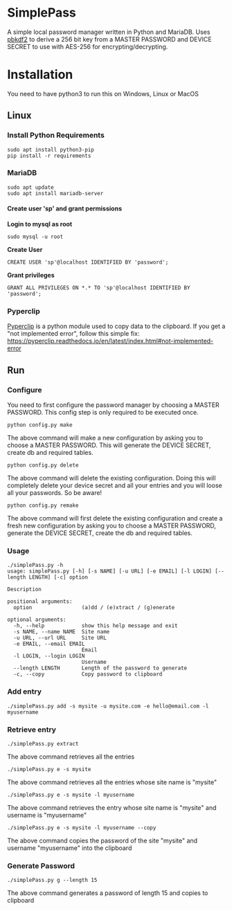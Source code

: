 # SimplePass

A simple local password manager written in Python and MariaDB. Uses [pbkdf2](https://en.wikipedia.org/wiki/PBKDF2) to derive a 256 bit key from a MASTER PASSWORD and DEVICE SECRET to use with AES-256 for encrypting/decrypting.


# Installation
You need to have python3 to run this on Windows, Linux or MacOS
## Linux
### Install Python Requirements
```
sudo apt install python3-pip
pip install -r requirements
```

### MariaDB
```
sudo apt update
sudo apt install mariadb-server
```
#### Create user 'sp' and grant permissions
**Login to mysql as root**
```
sudo mysql -u root
```
**Create User**
```
CREATE USER 'sp'@localhost IDENTIFIED BY 'password';
```
**Grant privileges**
```
GRANT ALL PRIVILEGES ON *.* TO 'sp'@localhost IDENTIFIED BY 'password';
```

### Pyperclip
[Pyperclip](https://pypi.org/project/pyperclip/) is a python module used to copy data to the clipboard. If you get a "not implemented error", follow this simple fix: https://pyperclip.readthedocs.io/en/latest/index.html#not-implemented-error


## Run
### Configure

You need to first configure the password manager by choosing a MASTER PASSWORD. This config step is only required to be executed once.
```
python config.py make
```
The above command will make a new configuration by asking you to choose a MASTER PASSWORD.
This will generate the DEVICE SECRET, create db and required tables.

```
python config.py delete
```
The above command will delete the existing configuration. Doing this will completely delete your device secret and all your entries and you will loose all your passwords. So be aware!

```
python config.py remake
```
The above command will first delete the existing configuration and create a fresh new configuration by asking you to choose a MASTER PASSWORD, generate the DEVICE SECRET, create the db and required tables.

### Usage
```
./simplePass.py -h
usage: simplePass.py [-h] [-s NAME] [-u URL] [-e EMAIL] [-l LOGIN] [--length LENGTH] [-c] option

Description

positional arguments:
  option                (a)dd / (e)xtract / (g)enerate

optional arguments:
  -h, --help            show this help message and exit
  -s NAME, --name NAME  Site name
  -u URL, --url URL     Site URL
  -e EMAIL, --email EMAIL
                        Email
  -l LOGIN, --login LOGIN
                        Username
  --length LENGTH       Length of the password to generate
  -c, --copy            Copy password to clipboard
```


### Add entry
```
./simplePass.py add -s mysite -u mysite.com -e hello@email.com -l myusername
```
### Retrieve entry
```
./simplePass.py extract
```
The above command retrieves all the entries
```
./simplePass.py e -s mysite
```
The above command retrieves all the entries whose site name is "mysite"
```
./simplePass.py e -s mysite -l myusername
```
The above command retrieves the entry whose site name is "mysite" and username is "myusername"
```
./simplePass.py e -s mysite -l myusername --copy
```
The above command copies the password of the site "mysite" and username "myusername" into the clipboard
### Generate Password
```
./simplePass.py g --length 15
```
The above command generates a password of length 15 and copies to clipboard
